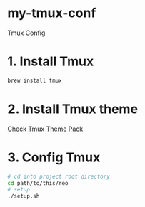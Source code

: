 # my-tmux-conf
Tmux Config

# 1. Install Tmux

```bash
brew install tmux
```

# 2. Install Tmux theme

[Check Tmux Theme Pack](https://github.com/EvanXzj/tmux-themepack)

# 3. Config Tmux 

```bash
# cd into project root directory
cd path/to/this/reo
# setup
./setup.sh
```
